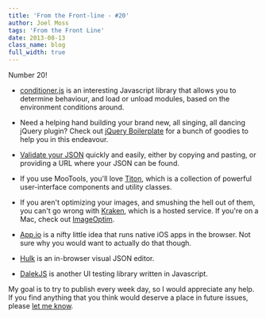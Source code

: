 ```yaml
---
title: 'From the Front-line - #20'
author: Joel Moss
tags: 'From the Front Line'
date: 2013-08-13
class_name: blog
full_width: true
---
```


Number 20!

- [conditioner.js](http://conditionerjs.com/) is an interesting Javascript library that allows you to determine behaviour, and load or unload modules, based on the environment conditions around.

- Need a helping hand building your brand new, all singing, all dancing jQuery plugin? Check out [jQuery Boilerplate](http://jqueryboilerplate.com/) for a bunch of goodies to help you in this endeavour.

- [Validate your JSON](http://pro.jsonlint.com/) quickly and easily, either by copying and pasting, or providing a URL where your JSON can be found.

- If you use MooTools, you'll love [Titon](https://github.com/titon/Toolkit), which is a collection of powerful user-interface components and utility classes.

- If you aren't optimizing your images, and smushing the hell out of them, you can't go wrong with [Kraken](https://kraken.io/), which is a hosted service. If you're on a Mac, check out [ImageOptim](http://imageoptim.com/).

- [App.io](https://app.io/) is a nifty little idea that runs native iOS apps in the browser. Not sure why you would want to actually do that though.

- [Hulk](https://github.com/kevinburke/hulk) is an in-browser visual JSON editor.

- [DalekJS](http://dalekjs.com/) is another UI testing library written in Javascript.

My goal is to try to publish every week day, so I would appreciate any help. If you find anything that you think would deserve a place in future issues, please [let me know](mailto:jmoss@codio.com).